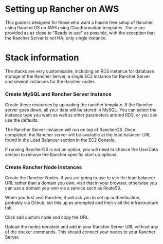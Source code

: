 Setting up Rancher on AWS
============================


This guide is designed for those who want a hassle free setup of Rancher using RancherOS on AWS using Cloudformation templates.  These are provided as as close to "Ready to use" as possible, with the exception that the Rancher Server is not HA, only single instance.

# Stack information

The stacks are very customisable, including an RDS instance for database storage of the Rancher Server, a single EC2 instance for Rancher Server and several instances for the Rancher nodes.

### Create MySQL and Rancher Server Instance

Create these resources by uploading the rancher template.  If the Rancher server goes down, all your data will be stored in MySQL.  You can select the instance type you want as well as other parameters around RDS, or you can use the defaults.

The Rancher Server instance will run on top of RancherOS.  Once completed, the Rancher server will be available at the load balancer URL found in the Load Balancer section in the EC2 Console.

If running RancherOS is not an option, you will need to chance the UserData section to remove the Rancher specific start up options.

### Create Rancher Node Instances

Create the Rancher Nodes.  If you are going to use to use the load balancer URL rather than a domain you own, visit that in your browser, otherwise you can use a domain you own via a service such as Route53.  

When you first visit Rancher, it will ask you to set up authentication, probably via Github, set this up as prompted and then visit the infrastructure tab.  

Click add custom node and copy the URL.

Upload the nodes template and add in your Rancher Server URL without any of the docker commands.  This should connect your nodes to your Rancher Server.
